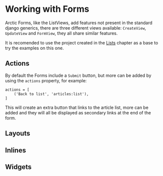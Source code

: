 # Working with Forms

Arctic Forms, like the ListViews, add features not present in the standard 
django generics, there are three different views available: `CreateView`, 
`UpdateView` and `FormView`, they all share similar features.

It is recomended to use the project created in the [Lists](lists.md) chapter as
a base to try the examples on this one.

## Actions

By default the Forms include a `Submit` button, but more can be added by using 
the `actions` property, for example:

    actions = [
        ('Back to list', 'articles:list'),
    ]

This will create an extra button that links to the article list, more can be 
added and they will all be displayed as secondary links at the end of the form.

## Layouts

## Inlines

## Widgets